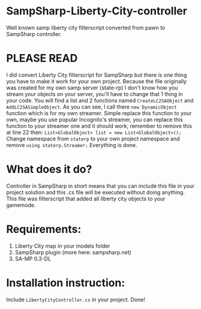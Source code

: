 # SampSharp-Liberty-City-controller
Well known samp liberty city filterscript converted from pawn to SampSharp controller.

# PLEASE READ
I did convert  Liberty City filterscript for SampSharp but there is one thing you have to make it work for your own project.
Because the file originally was created for my own samp server (state-rp) I don't know how you stream your objects on your server, you'll have to change that 1 thing in your code.
You will find a list and 2 functions named `CreateLC2SAObject` and `AddLC2SASimpleObject`.
As you can see, I call there `new DynamicObject` function which is for my own streamer. Simple replace this function to your own, maybe you use popular Incognito's streamer, you can replace this function to your streamer one and it should work, remember to remove this at line 22 then: `List<GlobalObject> list = new List<GlobalObject>();` 
Change namespace from `staterp` to your own project namespace and remove `using staterp.Streamer;`
Everything is done.


# What does it do?
Controller in SampSharp in short means that you can include this file in your project solution and this .cs file will be executed without doing anything.
This file was filterscript that added all liberty city objects to your gamemode.

# Requirements:
1. Liberty City map in your models folder
2. SampSharp plugin (more here: sampsharp.net)
3. SA-MP 0.3-DL

# Installation instruction:
Include `LibertyCityController.cs` in your project. Done!
